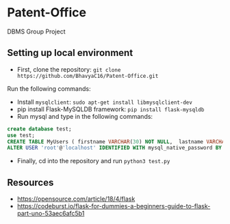 # Patent-Office
DBMS Group Project

## Setting up local environment

 - First, clone the repository:
`git clone https://github.com/BhavyaC16/Patent-Office.git`

Run the following commands:
 - Install `mysqlclient`:
`sudo apt-get install libmysqlclient-dev`
 - pip install Flask-MySQLDB framework:
 `pip install flask-mysqldb`
 - Run mysql and type in the following commands:
 ```sql
 create database test;
 use test;
 CREATE TABLE MyUsers ( firstname VARCHAR(30) NOT NULL,  lastname VARCHAR(30) NOT NULL);
 ALTER USER 'root'@'localhost' IDENTIFIED WITH mysql_native_password BY 'admin';
 ```
  - Finally, cd into the repository and run `python3 test.py`
  
  ## Resources
  
   - https://opensource.com/article/18/4/flask
   - https://codeburst.io/flask-for-dummies-a-beginners-guide-to-flask-part-uno-53aec6afc5b1
